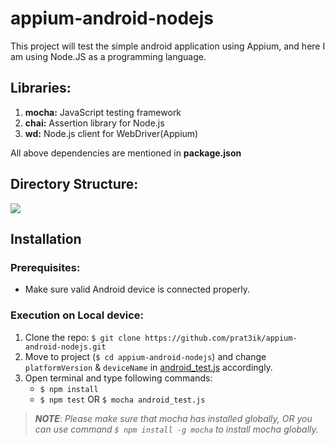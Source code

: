# appium-android-nodejs

This project will test the simple android application using Appium, and here I am using Node.JS as a programming language.

## Libraries:
1) **mocha:** JavaScript testing framework
2) **chai:** Assertion library for Node.js 
3) **wd:**  Node.js client for WebDriver(Appium) 

All above dependencies are mentioned in **package.json**

## Directory Structure:
![](http://drive.google.com/uc?export=view&id=1Kh_gPLNZ0vQMulK5r6eReMd451s_d-NG)

## Installation
### Prerequisites:
* Make sure valid Android device is connected properly.

### Execution on Local device:

1) Clone the repo: `$ git clone https://github.com/prat3ik/appium-android-nodejs.git`
2) Move to project (`$ cd appium-android-nodejs`) and change `platformVersion` & `deviceName` in [android_test.js](https://github.com/prat3ik/appium-android-nodejs/blob/master/test/android_test.js) accordingly.
3) Open terminal and type following commands:
	*  `$ npm install`
	*  `$ npm test` OR `$ mocha android_test.js`

>  ***NOTE***: *Please make sure that mocha has installed globally, OR you can use command `$ npm install -g mocha` to install mocha globally.*
